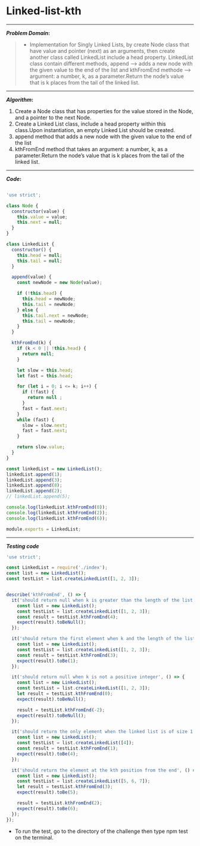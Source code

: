 # Linked-list-kth

----

**_Problem Domain_:**

> * Implementation for Singly Linked Lists, by create Node class that have value and pointer (next) as an arguments, then create another class called LinkedList include a head property. LinkedList class contain different methods, append --> adds a new node with the given value to the end of the list and kthFromEnd methode --> argument: a number, k, as a parameter.Return the node’s value that is k places from the tail of the linked list.

----

**_Algorithm_:**

1. Create a Node class that has properties for the value stored in the Node, and a pointer to the next Node.
2. Create a Linked List class, include a head property within this class.Upon instantiation, an empty Linked List should be created.
3. append method that adds a new node with the given value to the end of the list
4. kthFromEnd  method that takes an argument: a number, k, as a parameter.Return the node’s value that is k places from the tail of the linked list.

----

**_Code_:**

``` javascript

'use strict';

class Node {
  constructor(value) {
    this.value = value;
    this.next = null;
  }
}

class LinkedList {
  constructor() {
    this.head = null;
    this.tail = null;
  }

  append(value) {
    const newNode = new Node(value);

    if (!this.head) {
      this.head = newNode;
      this.tail = newNode;
    } else {
      this.tail.next = newNode;
      this.tail = newNode;
    }
  }

  kthFromEnd(k) {
    if (k < 0 || !this.head) {
      return null;
    }

    let slow = this.head;
    let fast = this.head;

    for (let i = 0; i <= k; i++) {
      if (!fast) {
        return null ;
      }
      fast = fast.next;
    }
    while (fast) {
      slow = slow.next;
      fast = fast.next;
    }

    return slow.value;
  }
}

const linkedList = new LinkedList();
linkedList.append(1);
linkedList.append(3);
linkedList.append(8);
linkedList.append(2);
// linkedList.append(5);

console.log(linkedList.kthFromEnd(0));
console.log(linkedList.kthFromEnd(2));
console.log(linkedList.kthFromEnd(6));

module.exports = LinkedList;

```

----

**_Testing code_**

``` javascript
'use strict';

const LinkedList = require('./index');
const list = new LinkedList();
const testList = list.createLinkedList([1, 2, 3]);


describe('kthFromEnd', () => {
  it('should return null when k is greater than the length of the list', () => {
    const list = new LinkedList();
    const testList = list.createLinkedList([1, 2, 3]);
    const result = testList.kthFromEnd(4);
    expect(result).toBeNull();
  });

  it('should return the first element when k and the length of the list are the same', () => {
    const list = new LinkedList();
    const testList = list.createLinkedList([1, 2, 3]);
    const result = testList.kthFromEnd(3);
    expect(result).toBe(1);
  });

  it('should return null when k is not a positive integer', () => {
    const list = new LinkedList();
    const testList = list.createLinkedList([1, 2, 3]);
    let result = testList.kthFromEnd(0);
    expect(result).toBeNull();

    result = testList.kthFromEnd(-2);
    expect(result).toBeNull();
  });

  it('should return the only element when the linked list is of size 1', () => {
    const list = new LinkedList();
    const testList = list.createLinkedList([4]);
    const result = testList.kthFromEnd(1);
    expect(result).toBe(4);
  });

  it('should return the element at the kth position from the end', () => {
    const list = new LinkedList();
    const testList = list.createLinkedList([5, 6, 7]);
    let result = testList.kthFromEnd(3);
    expect(result).toBe(5);

    result = testList.kthFromEnd(2);
    expect(result).toBe(6);
  });
});
```

* To run the test, go to the directory of the challenge then type npm test on the terminal.